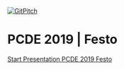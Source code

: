 [![GitPitch](https://gitpitch.com/assets/badge.svg)](https://gitpitch.com/gitpitch/in-60-seconds/master?grs=github)

# PCDE 2019 | Festo

[Start Presentation PCDE 2019 Festo](https://gitpitch.com/MrDio/PCDE-2019-Festo#/2)
